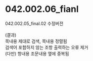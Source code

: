# 042.002.06_fianl
042.002.05_final.02 수정버전<br>
<br>(결과) 
<br>목내용 제대로 검색, 목내용 정렬됨
<br> 검색어 포함하지 않는 조항 출력하는 오류 제거
<br> (다만) 항내용 조문내용 옆에 중복됨
